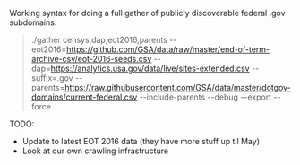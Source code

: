 
Working syntax for doing a full gather of publicly discoverable federal .gov subdomains:

> ./gather censys,dap,eot2016,parents --eot2016=https://github.com/GSA/data/raw/master/end-of-term-archive-csv/eot-2016-seeds.csv --dap=https://analytics.usa.gov/data/live/sites-extended.csv --suffix=.gov --parents=https://raw.githubusercontent.com/GSA/data/master/dotgov-domains/current-federal.csv --include-parents --debug --export --force

TODO:

* Update to latest EOT 2016 data (they have more stuff up til May)
* Look at our own crawling infrastructure
